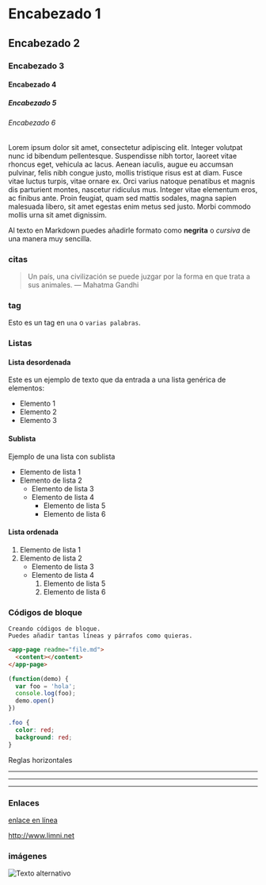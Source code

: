 # Encabezado 1
## Encabezado 2
### Encabezado 3
#### Encabezado 4
##### Encabezado 5
###### Encabezado 6

Lorem ipsum dolor sit amet, consectetur adipiscing elit. Integer volutpat nunc id bibendum pellentesque. Suspendisse nibh tortor, laoreet vitae rhoncus eget, vehicula ac lacus. Aenean iaculis, augue eu accumsan pulvinar, felis nibh congue justo, mollis tristique risus est at diam. Fusce vitae luctus turpis, vitae ornare ex. Orci varius natoque penatibus et magnis dis parturient montes, nascetur ridiculus mus. Integer vitae elementum eros, ac finibus ante. Proin feugiat, quam sed mattis sodales, magna sapien malesuada libero, sit amet egestas enim metus sed justo. Morbi commodo mollis urna sit amet dignissim.


Al texto en Markdown puedes añadirle formato como **negrita** o *cursiva* de una manera muy sencilla.

### citas

> Un país, una civilización se puede juzgar por la forma en que trata a sus animales.  — Mahatma Gandhi

### tag

Esto es un tag en `una` o `varias palabras`.

### Listas

#### Lista desordenada
Este es un ejemplo de texto que da entrada a una lista genérica de elementos:

- Elemento 1
- Elemento 2
- Elemento 3

#### Sublista
Ejemplo de una lista con sublista

- Elemento de lista 1
- Elemento de lista 2
    - Elemento de lista 3
    - Elemento de lista 4
        - Elemento de lista 5
        - Elemento de lista 6

#### Lista ordenada

1. Elemento de lista 1
2.  Elemento de lista 2
    - Elemento de lista 3
    - Elemento de lista 4
        1. Elemento de lista 5
        2. Elemento de lista 6

### Códigos de bloque

~~~
Creando códigos de bloque.
Puedes añadir tantas líneas y párrafos como quieras.  
~~~

```html
<app-page readme="file.md">
  <content></content>
</app-page>
```

```js
(function(demo) {
  var foo = 'hola';
  console.log(foo);
  demo.open()
})
```

```css
.foo {
  color: red;
  background: red;
}
```

Reglas horizontales

***
---
___

### Enlaces

[enlace en línea](http://www.limni.net)

<http://www.limni.net>

### imágenes

![Texto alternativo](http://lorempixel.com/400/200/sports/)
